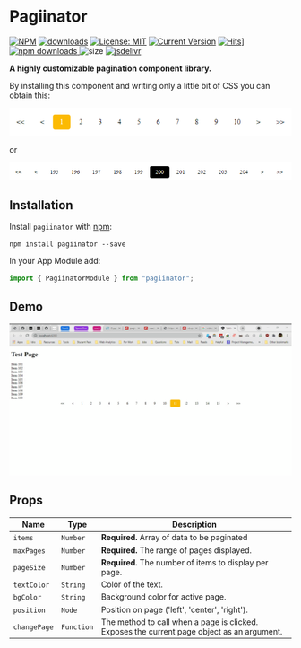 # Pagiinator

[![NPM](https://nodei.co/npm/pagiinator.png?downloads=true)](https://nodei.co/npm/pagiinator/)
[![downloads](https://badgen.net/npm/dt/pagiinator)](https://badgen.net/npm/dt/pagiinator)
[![License: MIT](https://img.shields.io/badge/License-MIT-yellow.svg)](https://opensource.org/licenses/MIT)
[![Current Version](https://img.shields.io/npm/v/pagiinator?style=flat-square)](https://img.shields.io/npm/v/pagiinator?style=flat-square)
[![Hits](https://hitcounter.pythonanywhere.com/count/tag.svg?url=https%3A%2F%2Fgithub.com%2Fbolorundurovj%2Fpagiinator)](https://hitcounter.pythonanywhere.com/count/tag.svg?url=https%3A%2F%2Fgithub.com%2Fbolorundurovj%2Fpagiinator)]
<a href="https://www.npmjs.com/package/pagiinator">
</a>
<a href="https://www.npmjs.com/package/pagiinator">
<img src="https://img.shields.io/npm/dw/pagiinator?style=flat-square" alt="npm downloads" />
</a>
<img src="https://img.shields.io/bundlephobia/min/pagiinator?style=flat-square" alt="size" />
<a href="https://www.jsdelivr.com/package/npm/pagiinator">
<img src="https://data.jsdelivr.com/v1/package/npm/pagiinator/badge" alt="jsdelivr" />
</a>

**A highly customizable pagination component library.**

By installing this component and writing only a little bit of CSS you can obtain this:

<img src="./src/assets/1.png" alt="Pagination demo 1" />

or

<img src="./src/assets/2.png" alt="Pagination demo 2" />

## Installation

Install `pagiinator` with [npm](https://www.npmjs.com/):

```
npm install pagiinator --save
```

In your App Module add:

```javascript
import { PagiinatorModule } from "pagiinator";
```

## Demo

<img src="./src/assets/demo.gif" alt="Pagination demo" />

## Props

| Name         | Type       | Description                                                                                |
| ------------ | ---------- | ------------------------------------------------------------------------------------------ |
| `items`      | `Number`   | **Required.** Array of data to be paginated                                                |
| `maxPages`   | `Number`   | **Required.** The range of pages displayed.                                                |
| `pageSize`   | `Number`   | **Required.** The number of items to display per page.                                     |
| `textColor`  | `String`   | Color of the text.                                                                         |
| `bgColor`    | `String`   | Background color for active page.                                                          |
| `position`   | `Node`     | Position on page ('left', 'center', 'right').                                              |
| `changePage` | `Function` | The method to call when a page is clicked. Exposes the current page object as an argument. |
